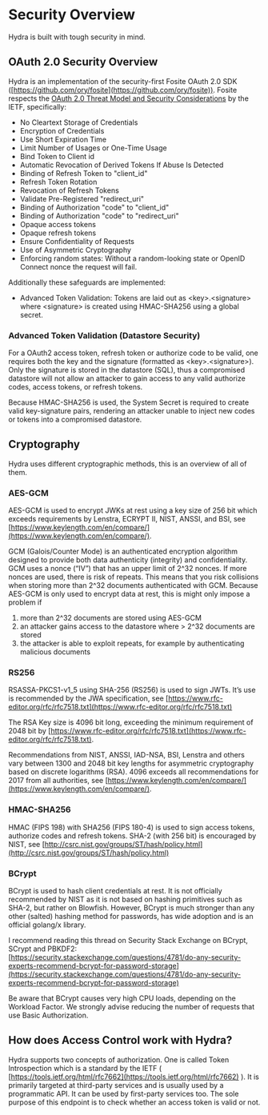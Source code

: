 # Security Overview

Hydra is built with tough security in mind.

<!-- toc -->

## OAuth 2.0 Security Overview

Hydra is an implementation of the security-first Fosite OAuth 2.0 SDK
([https://github.com/ory/fosite](https://github.com/ory/fosite)). Fosite
respects the
[OAuth 2.0 Threat Model and Security Considerations](https://tools.ietf.org/html/rfc6819#section-5.1.5.3)
by the IETF, specifically:

- No Cleartext Storage of Credentials
- Encryption of Credentials
- Use Short Expiration Time
- Limit Number of Usages or One-Time Usage
- Bind Token to Client id
- Automatic Revocation of Derived Tokens If Abuse Is Detected
- Binding of Refresh Token to "client_id"
- Refresh Token Rotation
- Revocation of Refresh Tokens
- Validate Pre-Registered "redirect_uri"
- Binding of Authorization "code" to "client_id"
- Binding of Authorization "code" to "redirect_uri"
- Opaque access tokens
- Opaque refresh tokens
- Ensure Confidentiality of Requests
- Use of Asymmetric Cryptography
- Enforcing random states: Without a random-looking state or OpenID Connect
  nonce the request will fail.

Additionally these safeguards are implemented:

- Advanced Token Validation: Tokens are laid out as
  &lt;key&gt;.&lt;signature&gt; where &lt;signature&gt; is created using
  HMAC-SHA256 using a global secret.

### Advanced Token Validation (Datastore Security)

For a OAuth2 access token, refresh token or authorize code to be valid, one
requires both the key and the signature (formatted as
&lt;key&gt;.&lt;signature&gt;). Only the signature is stored in the datastore
(SQL), thus a compromised datastore will not allow an attacker to gain access to
any valid authorize codes, access tokens, or refresh tokens.

Because HMAC-SHA256 is used, the System Secret is required to create valid
key-signature pairs, rendering an attacker unable to inject new codes or tokens
into a compromised datastore.

## Cryptography

Hydra uses different cryptographic methods, this is an overview of all of them.

### AES-GCM

AES-GCM is used to encrypt JWKs at rest using a key size of 256 bit which
exceeds requirements by Lenstra, ECRYPT II, NIST, ANSSI, and BSI, see
[https://www.keylength.com/en/compare/](https://www.keylength.com/en/compare/).

GCM (Galois/Counter Mode) is an authenticated encryption algorithm designed to
provide both data authenticity (integrity) and confidentiality. GCM uses a nonce
(“IV”) that has an upper limit of 2^32 nonces. If more nonces are used, there is
risk of repeats. This means that you risk collisions when storing more than 2^32
documents authenticated with GCM. Because AES-GCM is only used to encrypt data
at rest, this is might only impose a problem if

1. more than 2^32 documents are stored using AES-GCM
2. an attacker gains access to the datastore where &gt; 2^32 documents are
   stored
3. the attacker is able to exploit repeats, for example by authenticating
   malicious documents

### RS256

RSASSA-PKCS1-v1_5 using SHA-256 (RS256) is used to sign JWTs. It’s use is
recommended by the JWA specification, see
[https://www.rfc-editor.org/rfc/rfc7518.txt](https://www.rfc-editor.org/rfc/rfc7518.txt)

The RSA Key size is 4096 bit long, exceeding the minimum requirement of 2048 bit
by
[https://www.rfc-editor.org/rfc/rfc7518.txt](https://www.rfc-editor.org/rfc/rfc7518.txt).

Recommendations from NIST, ANSSI, IAD-NSA, BSI, Lenstra and others vary between
1300 and 2048 bit key lengths for asymmetric cryptography based on discrete
logarithms (RSA). 4096 exceeds all recommendations for 2017 from all
authorities, see
[https://www.keylength.com/en/compare/](https://www.keylength.com/en/compare/).

### HMAC-SHA256

HMAC (FIPS 198) with SHA256 (FIPS 180-4) is used to sign access tokens,
authorize codes and refresh tokens. SHA-2 (with 256 bit) is encouraged by NIST,
see
[http://csrc.nist.gov/groups/ST/hash/policy.html](http://csrc.nist.gov/groups/ST/hash/policy.html)

### BCrypt

BCrypt is used to hash client credentials at rest. It is not officially
recommended by NIST as it is not based on hashing primitives such as SHA-2, but
rather on Blowfish. However, BCrypt is much stronger than any other (salted)
hashing method for passwords, has wide adoption and is an official golang/x
library.

I recommend reading this thread on Security Stack Exchange on BCrypt, SCrypt and
PBKDF2:
[https://security.stackexchange.com/questions/4781/do-any-security-experts-recommend-bcrypt-for-password-storage](https://security.stackexchange.com/questions/4781/do-any-security-experts-recommend-bcrypt-for-password-storage)

Be aware that BCrypt causes very high CPU loads, depending on the Workload
Factor. We strongly advise reducing the number of requests that use Basic
Authorization.

## How does Access Control work with Hydra?

Hydra supports two concepts of authorization. One is called Token Introspection
which is a standard by the IETF (
[https://tools.ietf.org/html/rfc7662](https://tools.ietf.org/html/rfc7662) ). It
is primarily targeted at third-party services and is usually used by a
programmatic API. It can be used by first-party services too. The sole purpose
of this endpoint is to check whether an access token is valid or not.
